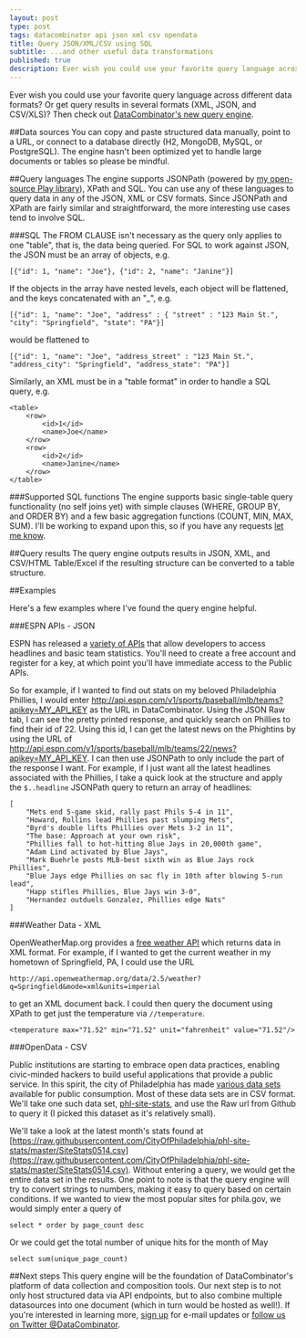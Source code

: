 ```yaml
---
layout: post
type: post
tags: datacombinator api json xml csv opendata
title: Query JSON/XML/CSV using SQL
subtitle: ...and other useful data transformations
published: true
description: Ever wish you could use your favorite query language across different data formats?  Or get query results in several formats (XML, JSON, and CSV/XLS)?  Then check out DataCombinator's new query engine.
---
```


Ever wish you could use your favorite query language across different data formats?  Or get query results in several formats (XML, JSON, and CSV/XLS)?  Then check out [DataCombinator's new query engine](http://www.datacombinator.com/query).

##Data sources
You can copy and paste structured data manually, point to a URL, or connect to a database directly (H2, MongoDB, MySQL, or PostgreSQL).  The engine hasn't been optimized yet to handle large documents or tables so please be mindful.

##Query languages
The engine supports JSONPath (powered by [my open-source Play library](http://www.josephpconley.com/2014/04/15/jsonpath-for-play.html)), XPath and SQL.  You can use any of these languages to query data in any of the JSON, XML or CSV formats.  Since JSONPath and XPath are fairly similar and straightforward, the more interesting use cases tend to involve SQL.

###SQL
The FROM CLAUSE isn't necessary as the query only applies to one "table", that is, the data being queried.  For SQL to work against JSON, the JSON must be an array of objects, e.g.

	[{"id": 1, "name": "Joe"}, {"id": 2, "name": "Janine"}]

If the objects in the array have nested levels, each object will be flattened, and the keys concatenated with an "_", e.g.

	[{"id": 1, "name": "Joe", "address" : { "street" : "123 Main St.", "city": "Springfield", "state": "PA"}]

would be flattened to 	

	[{"id": 1, "name": "Joe", "address_street" : "123 Main St.", "address_city": "Springfield", "address_state": "PA"}]

Similarly, an XML must be in a "table format" in order to handle a SQL query, e.g.

	<table>
		<row>
			<id>1</id>
			<name>Joe</name>
		</row>
		<row>
			<id>2</id>
			<name>Janine</name>
		</row>
	</table>

###Supported SQL functions
The engine supports basic single-table query functionality (no self joins yet) with simple clauses (WHERE, GROUP BY, and ORDER BY) and a few basic aggregation functions (COUNT, MIN, MAX, SUM).  I'll be working to expand upon this, so if you have any requests [let me know](http://www.datacombinator.com/contact).

##Query results
The query engine outputs results in JSON, XML, and CSV/HTML Table/Excel if the resulting structure can be converted to a table structure.

##Examples

Here's a few examples where I've found the query engine helpful.

###ESPN APIs - JSON

ESPN has released a [variety of APIs](http://developer.espn.com/docs) that allow developers to access headlines and basic team statistics.  You'll need to create a free account and register for a key, at which point you'll have immediate access to the Public APIs.

So for example, if I wanted to find out stats on my beloved Philadelphia Phillies, I would enter http://api.espn.com/v1/sports/baseball/mlb/teams?apikey=MY_API_KEY as the URL in DataCombinator.  Using the JSON Raw tab, I can see the pretty printed response, and quickly search on Phillies to find their id of 22.  Using this id, I can get the latest news on the Phightins by using the URL of http://api.espn.com/v1/sports/baseball/mlb/teams/22/news?apikey=MY_API_KEY.  I can then use JSONPath to only include the part of the response I want.  For example, if I just want all the latest headlines associated with the Phillies, I take a quick look at the structure and apply the `$..headline` JSONPath query to return an array of headlines:

	[
	    "Mets end 5-game skid, rally past Phils 5-4 in 11",
	    "Howard, Rollins lead Phillies past slumping Mets",
	    "Byrd's double lifts Phillies over Mets 3-2 in 11",
	    "The base: Approach at your own risk",
	    "Phillies fall to hot-hitting Blue Jays in 20,000th game",
	    "Adam Lind activated by Blue Jays",
	    "Mark Buehrle posts MLB-best sixth win as Blue Jays rock Phillies",
	    "Blue Jays edge Phillies on sac fly in 10th after blowing 5-run lead",
	    "Happ stifles Phillies, Blue Jays win 3-0",
	    "Hernandez outduels Gonzalez, Phillies edge Nats"
	]

###Weather Data - XML

OpenWeatherMap.org provides a [free weather API](http://openweathermap.org/API) which returns data in XML format.  For example, if I wanted to get the current weather in my hometown of Springfield, PA, I could use the URL

	http://api.openweathermap.org/data/2.5/weather?q=Springfield&mode=xml&units=imperial

to get an XML document back.  I could then query the document using XPath to get just the temperature via `//temperature`.

	<temperature max="71.52" min="71.52" unit="fahrenheit" value="71.52"/>

###OpenData - CSV

Public institutions are starting to embrace open data practices, enabling civic-minded hackers to build useful applications that provide a public service.  In this spirit, the city of Philadelphia has made [various data sets](https://github.com/CityOfPhiladelphia) available for public consumption.  Most of these data sets are in CSV format.  We'll take one such data set, [phl-site-stats](https://github.com/CityOfPhiladelphia/phl-site-stats), and use the Raw url from Github to query it (I picked this dataset as it's relatively small).

We'll take a look at the latest month's stats found at [https://raw.githubusercontent.com/CityOfPhiladelphia/phl-site-stats/master/SiteStats0514.csv](https://raw.githubusercontent.com/CityOfPhiladelphia/phl-site-stats/master/SiteStats0514.csv).  Without entering a query, we would get the entire data set in the results.  One point to note is that the query engine will try to convert strings to numbers, making it easy to query based on certain conditions.  If we wanted to view the most popular sites for phila.gov, we would simply enter a query of

	select * order by page_count desc  

Or we could get the total number of unique hits for the month of May

	select sum(unique_page_count)

##Next steps
This query engine will be the foundation of DataCombinator's platform of data collection and composition tools.  Our next step is to not only host structured data via API endpoints, but to also combine multiple datasources into one document (which in turn would be hosted as well!).  If you're interested in learning more, [sign up](http://www.datacombinator.com) for e-mail updates or [follow us on Twitter @DataCombinator](https://www.twitter.com/DataCombinator).

